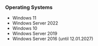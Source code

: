 ### Operating Systems
- Windows 11
- Windows Server 2022
- Windows 10
- Windows Server 2019
- Windows Server 2016 (until 12.01.2027)
